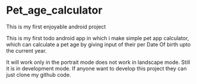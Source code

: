 # Pet_age_calculator
This is my first enjoyable android project

This is my first todo android app in which i make simple pet app calculator,
which can calculate a pet age by giving input of their per Date Of birth upto the current year.

It will work only in the portrait mode does not work in landscape mode.
Still it is in development mode.
If anyone want to develop this project they can just clone my github code.


